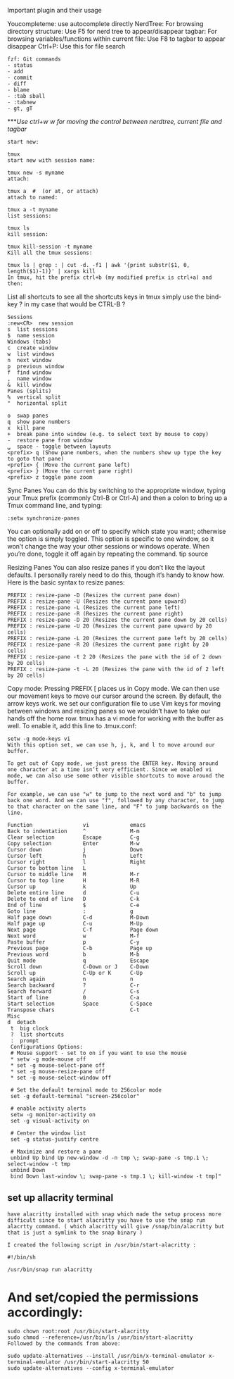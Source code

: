 Important plugin and their usage

Youcompleteme: use autocomplete directly
NerdTree: For browsing directory structure: Use F5 for nerd tree to appear/disappear
tagbar: For browsing variables/functions within current file: Use F8 to tagbar to appear disappear
Ctrl+P: Use this for file search

    fzf: Git commands
    - status
    - add
    - commit
    - diff
    - blame
    - :tab sball
    - :tabnew
    - gt, gT

****Use ctrl+w w for moving the control between nerdtree, current file and tagbar*


    start new:

    tmux
    start new with session name:

    tmux new -s myname
    attach:

    tmux a  #  (or at, or attach)
    attach to named:

    tmux a -t myname
    list sessions:

    tmux ls
    kill session:

    tmux kill-session -t myname
    Kill all the tmux sessions:

    tmux ls | grep : | cut -d. -f1 | awk '{print substr($1, 0, length($1)-1)}' | xargs kill
    In tmux, hit the prefix ctrl+b (my modified prefix is ctrl+a) and then:

List all shortcuts
to see all the shortcuts keys in tmux simply use the bind-key ? in my case that would be CTRL-B ?

    Sessions
    :new<CR>  new session
    s  list sessions
    $  name session
    Windows (tabs)
    c  create window
    w  list windows
    n  next window
    p  previous window
    f  find window
    ,  name window
    &  kill window
    Panes (splits)
    %  vertical split
    "  horizontal split

    o  swap panes
    q  show pane numbers
    x  kill pane
    +  break pane into window (e.g. to select text by mouse to copy)
    -  restore pane from window
    ⍽  space - toggle between layouts
    <prefix> q (Show pane numbers, when the numbers show up type the key to goto that pane)
    <prefix> { (Move the current pane left)
    <prefix> } (Move the current pane right)
    <prefix> z toggle pane zoom

Sync Panes
You can do this by switching to the appropriate window, typing your Tmux prefix (commonly Ctrl-B or Ctrl-A) and then a colon to bring up a Tmux command line, and typing:

    :setw synchronize-panes
You can optionally add on or off to specify which state you want; otherwise the option is simply toggled. This option is specific to one window, so it won’t change the way your other sessions or windows operate. When you’re done, toggle it off again by repeating the command. tip source

Resizing Panes
You can also resize panes if you don’t like the layout defaults. I personally rarely need to do this, though it’s handy to know how. Here is the basic syntax to resize panes:

    PREFIX : resize-pane -D (Resizes the current pane down)
    PREFIX : resize-pane -U (Resizes the current pane upward)
    PREFIX : resize-pane -L (Resizes the current pane left)
    PREFIX : resize-pane -R (Resizes the current pane right)
    PREFIX : resize-pane -D 20 (Resizes the current pane down by 20 cells)
    PREFIX : resize-pane -U 20 (Resizes the current pane upward by 20 cells)
    PREFIX : resize-pane -L 20 (Resizes the current pane left by 20 cells)
    PREFIX : resize-pane -R 20 (Resizes the current pane right by 20 cells)
    PREFIX : resize-pane -t 2 20 (Resizes the pane with the id of 2 down by 20 cells)
    PREFIX : resize-pane -t -L 20 (Resizes the pane with the id of 2 left by 20 cells)
Copy mode:
    Pressing PREFIX [ places us in Copy mode. We can then use our movement keys to move our cursor around the screen. By default, the arrow keys work. we set our configuration file to use Vim keys for moving between windows and resizing panes so we wouldn’t have to take our hands off the home row. tmux has a vi mode for working with the buffer as well. To enable it, add this line to .tmux.conf:

    setw -g mode-keys vi
    With this option set, we can use h, j, k, and l to move around our buffer.

    To get out of Copy mode, we just press the ENTER key. Moving around one character at a time isn’t very efficient. Since we enabled vi mode, we can also use some other visible shortcuts to move around the buffer.

    For example, we can use "w" to jump to the next word and "b" to jump back one word. And we can use "f", followed by any character, to jump to that character on the same line, and "F" to jump backwards on the line.

    Function                vi             emacs
    Back to indentation     ^              M-m
    Clear selection         Escape         C-g
    Copy selection          Enter          M-w
    Cursor down             j              Down
    Cursor left             h              Left
    Cursor right            l              Right
    Cursor to bottom line   L
    Cursor to middle line   M              M-r
    Cursor to top line      H              M-R
    Cursor up               k              Up
    Delete entire line      d              C-u
    Delete to end of line   D              C-k
    End of line             $              C-e
    Goto line               :              g
    Half page down          C-d            M-Down
    Half page up            C-u            M-Up
    Next page               C-f            Page down
    Next word               w              M-f
    Paste buffer            p              C-y
    Previous page           C-b            Page up
    Previous word           b              M-b
    Quit mode               q              Escape
    Scroll down             C-Down or J    C-Down
    Scroll up               C-Up or K      C-Up
    Search again            n              n
    Search backward         ?              C-r
    Search forward          /              C-s
    Start of line           0              C-a
    Start selection         Space          C-Space
    Transpose chars                        C-t
    Misc
    d  detach
     t  big clock
     ?  list shortcuts
     :  prompt
     Configurations Options:
     # Mouse support - set to on if you want to use the mouse
     * setw -g mode-mouse off
     * set -g mouse-select-pane off
     * set -g mouse-resize-pane off
     * set -g mouse-select-window off

     # Set the default terminal mode to 256color mode
     set -g default-terminal "screen-256color"

     # enable activity alerts
     setw -g monitor-activity on
     set -g visual-activity on

     # Center the window list
     set -g status-justify centre

     # Maximize and restore a pane
     unbind Up bind Up new-window -d -n tmp \; swap-pane -s tmp.1 \; select-window -t tmp
     unbind Down
     bind Down last-window \; swap-pane -s tmp.1 \; kill-window -t tmp]"


## set up allacrity terminal 
    have alacritty installed with snap which made the setup process more difficult since to start alacritty you have to use the snap run alacrtty command. ( which alacritty will give /snap/bin/alacritty but that is just a symlink to the snap binary )

    I created the following script in /usr/bin/start-alacritty :

    #!/bin/sh

    /usr/bin/snap run alacritty

# And set/copied the permissions accordingly:

    sudo chown root:root /usr/bin/start-alacritty
    sudo chmod --reference=/usr/bin/ls /usr/bin/start-alacritty
    Followed by the commands from above:

    sudo update-alternatives --install /usr/bin/x-terminal-emulator x-terminal-emulator /usr/bin/start-alacritty 50
    sudo update-alternatives --config x-terminal-emulator

